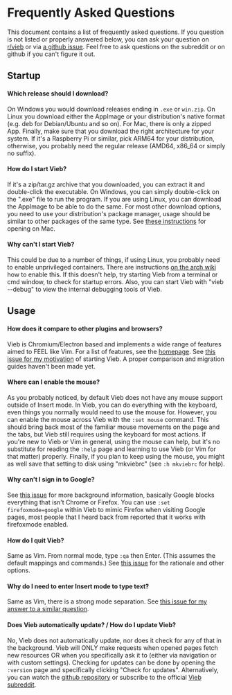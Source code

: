 Frequently Asked Questions
==========================

This document contains a list of frequently asked questions.
If you question is not listed or properly answered below, you can ask your question on
[r/vieb](https://reddit.com/r/vieb) or via [a github issue](https://github.com/Jelmerro/Vieb/issues/new/choose).
Feel free to ask questions on the subreddit or on github if you can't figure it out.

## Startup

#### Which release should I download?

On Windows you would download releases ending in `.exe` or `win.zip`.
On Linux you download either the AppImage or your distribution's native format (e.g. deb for Debian/Ubuntu and so on).
For Mac, there is only a zipped App.
Finally, make sure that you download the right architecture for your system.
If it's a Raspberry Pi or similar, pick ARM64 for your distribution,
otherwise, you probably need the regular release (AMD64, x86_64 or simply no suffix).

#### How do I start Vieb?

If it's a zip/tar.gz archive that you downloaded, you can extract it and double-click the executable.
On Windows, you can simply double-click on the ".exe" file to run the program.
If you are using Linux, you can download the AppImage to be able to do the same.
For most other download options, you need to use your distribution's package manager,
usage should be similar to other packages of the same type.
See [these instructions](https://support.apple.com/guide/mac-help/open-a-mac-app-from-an-unidentified-developer-mh40616/mac) for opening on Mac.

#### Why can't I start Vieb?

This could be due to a number of things, if using Linux, you probably need to enable unprivileged containers.
There are instructions [on the arch wiki](https://wiki.archlinux.org/index.php/Linux_Containers#Enable_support_to_run_unprivileged_containers_(optional)) how to enable this.
If this doesn't help, try starting Vieb from a terminal or cmd window, to check for startup errors.
Also, you can start Vieb with "vieb --debug" to view the internal debugging tools of Vieb.

## Usage

#### How does it compare to other plugins and browsers?

Vieb is Chromium/Electron based and implements a wide range of features aimed to FEEL like Vim.
For a list of features, see the [homepage](https://vieb.dev/features).
See [this issue for my motivation](https://github.com/Jelmerro/Vieb/issues/83) of starting Vieb.
A proper comparison and migration guides haven't been made yet.

#### Where can I enable the mouse?

As you probably noticed, by default Vieb does not have any mouse support outside of Insert mode.
In Vieb, you can do everything with the keyboard, even things you normally would need to use the mouse for.
However, you can enable the mouse across Vieb with the `:set mouse` command.
This should bring back most of the familiar mouse movements on the page and the tabs,
but Vieb still requires using the keyboard for most actions.
If you're new to Vieb or Vim in general, using the mouse can help,
but it's no substitute for reading the `:help` page and learning to use Vieb (or Vim for that matter) properly.
Finally, if you plan to keep using the mouse, you might as well save that setting to disk using "mkviebrc" (see `:h mkviebrc` for help).

#### Why can't I sign in to Google?

See [this issue](https://github.com/Jelmerro/Vieb/issues/50) for more background information,
basically Google blocks everything that isn't Chrome or Firefox.
You can use `:set firefoxmode=google` within Vieb to mimic Firefox when visiting Google pages,
most people that I heard back from reported that it works with firefoxmode enabled.

#### How do I quit Vieb?

Same as Vim. From normal mode, type `:qa` then Enter. (This assumes the default mappings and commands.)
See [this issue](https://github.com/Jelmerro/Vieb/issues/65) for the rationale and other options.

#### Why do I need to enter Insert mode to type text?

Same as Vim, there is a strong mode separation.
See [this issue for my answer to a similar question](https://github.com/Jelmerro/Vieb/issues/63).

#### Does Vieb automatically update? / How do I update Vieb?

No, Vieb does not automatically update, nor does it check for any of that in the background.
Vieb will ONLY make requests when opened pages fetch new resources
OR when you specifically ask it to (either via navigation or with custom settings).
Checking for updates can be done by opening the `:version` page and specifically clicking "Check for updates".
Alternatively, you can watch the [github repository](https://github.com/Jelmerro/Vieb)
or subscribe to the official [Vieb subreddit](https://reddit.com/r/vieb).
